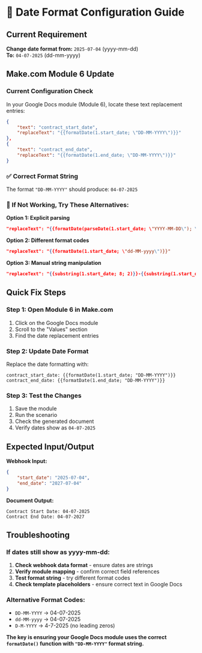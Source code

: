 # 📅 Date Format Configuration Guide

## Current Requirement
**Change date format from:** `2025-07-04` (yyyy-mm-dd)  
**To:** `04-07-2025` (dd-mm-yyyy)

## Make.com Module 6 Update

### Current Configuration Check
In your Google Docs module (Module 6), locate these text replacement entries:

```json
{
    "text": "contract_start_date",
    "replaceText": "{{formatDate(1.start_date; \"DD-MM-YYYY\")}}"
},
{
    "text": "contract_end_date",
    "replaceText": "{{formatDate(1.end_date; \"DD-MM-YYYY\")}}"
}
```

### ✅ Correct Format String
The format `"DD-MM-YYYY"` should produce: `04-07-2025`

### 🔧 If Not Working, Try These Alternatives:

**Option 1: Explicit parsing**
```json
"replaceText": "{{formatDate(parseDate(1.start_date; \"YYYY-MM-DD\"); \"DD-MM-YYYY\")}}"
```

**Option 2: Different format codes**
```json
"replaceText": "{{formatDate(1.start_date; \"dd-MM-yyyy\")}}"
```

**Option 3: Manual string manipulation**
```json
"replaceText": "{{substring(1.start_date; 8; 2)}}-{{substring(1.start_date; 5; 2)}}-{{substring(1.start_date; 0; 4)}}"
```

## Quick Fix Steps

### Step 1: Open Module 6 in Make.com
1. Click on the Google Docs module
2. Scroll to the "Values" section
3. Find the date replacement entries

### Step 2: Update Date Format
Replace the date formatting with:
```
contract_start_date: {{formatDate(1.start_date; "DD-MM-YYYY")}}
contract_end_date: {{formatDate(1.end_date; "DD-MM-YYYY")}}
```

### Step 3: Test the Changes
1. Save the module
2. Run the scenario
3. Check the generated document
4. Verify dates show as `04-07-2025`

## Expected Input/Output

**Webhook Input:**
```json
{
    "start_date": "2025-07-04",
    "end_date": "2027-07-04"
}
```

**Document Output:**
```
Contract Start Date: 04-07-2025
Contract End Date: 04-07-2027
```

## Troubleshooting

### If dates still show as yyyy-mm-dd:
1. **Check webhook data format** - ensure dates are strings
2. **Verify module mapping** - confirm correct field references
3. **Test format string** - try different format codes
4. **Check template placeholders** - ensure correct text in Google Docs

### Alternative Format Codes:
- `DD-MM-YYYY` → 04-07-2025
- `dd-MM-yyyy` → 04-07-2025
- `D-M-YYYY` → 4-7-2025 (no leading zeros)

**The key is ensuring your Google Docs module uses the correct `formatDate()` function with `"DD-MM-YYYY"` format string.**
